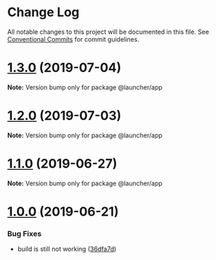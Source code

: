 # Change Log

All notable changes to this project will be documented in this file.
See [Conventional Commits](https://conventionalcommits.org) for commit guidelines.

# [1.3.0](https://github.com/fabric8-launcher/launcher-frontend/compare/v1.2.0...v1.3.0) (2019-07-04)

**Note:** Version bump only for package @launcher/app





# [1.2.0](https://github.com/fabric8-launcher/launcher-frontend/compare/v1.1.0...v1.2.0) (2019-07-03)

**Note:** Version bump only for package @launcher/app





# [1.1.0](https://github.com/fabric8-launcher/launcher-frontend/compare/v1.0.0...v1.1.0) (2019-06-27)

**Note:** Version bump only for package @launcher/app





# [1.0.0](https://github.com/fabric8-launcher/launcher-frontend/compare/v1.0.0-alpha.2...v1.0.0) (2019-06-21)


### Bug Fixes

* build is still not working ([36dfa7d](https://github.com/fabric8-launcher/launcher-frontend/commit/36dfa7d))
